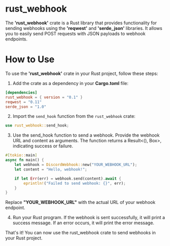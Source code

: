 ﻿# **rust_webhook**

The **'rust_webhook'** crate is a Rust library that provides functionality for sending webhooks using the **'reqwest'** and **'serde_json'** libraries. It allows you to easily send POST requests with JSON payloads to webhook endpoints.


# **How to Use**

To use the **'rust_webhook'** crate in your Rust project, follow these steps:

1. Add the crate as a dependency in your **Cargo.toml** file:

```toml
[dependencies]
rust_webhook = { version = "0.1" }
reqwest = "0.11"
serde_json = "1.0"
```
2. Import the `send_hook` function from the `rust_webhook` crate:

```rust
use rust_webhook::send_hook;
```
3. Use the send_hook function to send a webhook. Provide the webhook URL and content as arguments. The function returns a Result<(), Box<dyn StdError>>, indicating success or failure.

```rust
#[tokio::main]
async fn main() {
    let webhook = DiscordWebhook::new("YOUR_WEBHOOK_URL");
    let content = "Hello, webhook!";

    if let Err(err) = webhook.send(content).await {
        eprintln!("Failed to send webhook: {}", err);
    }
}
```
Replace **"YOUR_WEBHOOK_URL"** with the actual URL of your webhook endpoint.

4. Run your Rust program. If the webhook is sent successfully, it will print a success message. If an error occurs, it will print the error message.

That's it! You can now use the rust_webhook crate to send webhooks in your Rust project.